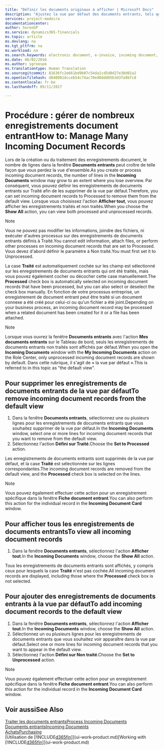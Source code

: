 ```yaml
---
title: "Définir les documents originaux à afficher | Microsoft Docs"
description: "Ajustez la vue par défaut des documents entrants, tels que des factures électroniques, afin d'améliorer votre vue d'ensemble des enregistrements traités et non-traités."
services: project-madeira
documentationcenter: 
author: SorenGP
ms.service: dynamics365-financials
ms.topic: article
ms.devlang: na
ms.tgt_pltfrm: na
ms.workload: na
ms.search.keywords: electronic document, e-invoice, incoming document, OCR, ecommerce, document exchange, import invoice
ms.date: 06/02/2016
ms.author: sgroespe
ms.translationtype: Human Translation
ms.sourcegitcommit: 81636fc2e661bd9b07c54da1cd5d0d27e30d01a2
ms.openlocfilehash: d840981dcceb54c74ac70ed0ddd05b3d3fa9bfc8
ms.contentlocale: fr-be
ms.lasthandoff: 09/11/2017

---
```

# <a name="how-to-manage-many-incoming-document-records"></a><span data-ttu-id="56acb-103">Procédure : gérer de nombreux enregistrements document entrant</span><span class="sxs-lookup"><span data-stu-id="56acb-103">How to: Manage Many Incoming Document Records</span></span>
<span data-ttu-id="56acb-104">Lors de la création ou du traitement des enregistrements document, le nombre de lignes dans la fenêtre **Documents entrants** peut croître de telle façon que vous perdez la vue d'ensemble.</span><span class="sxs-lookup"><span data-stu-id="56acb-104">As you create or process incoming document records, the number of lines in the **Incoming Documents** window may grow to an extent where you lose overview.</span></span> <span data-ttu-id="56acb-105">Par conséquent, vous pouvez définir les enregistrements de documents entrants sur Traité afin de les supprimer de la vue par défaut.</span><span class="sxs-lookup"><span data-stu-id="56acb-105">Therefore, you can set incoming document records to Processed to remove them from the default view.</span></span> <span data-ttu-id="56acb-106">Lorsque vous choisissez l'action **Afficher tout**, vous pouvez afficher les enregistrements traités et non traités.</span><span class="sxs-lookup"><span data-stu-id="56acb-106">When you choose the **Show All** action, you can view both processed and unprocessed records.</span></span>

> [!NOTE]  
>   <span data-ttu-id="56acb-107">Vous ne pouvez pas modifier les informations, joindre des fichiers, ni exécuter d'autres processus sur des enregistrements de documents entrants définis à Traité.</span><span class="sxs-lookup"><span data-stu-id="56acb-107">You cannot edit information, attach files, or perform other processes on incoming document records that are set to Processed.</span></span> <span data-ttu-id="56acb-108">Vous devez d'abord définir le paramètre à Non traité.</span><span class="sxs-lookup"><span data-stu-id="56acb-108">You must first set it to Unprocessed.</span></span>

<span data-ttu-id="56acb-109">La case **Traité** est automatiquement cochée sur les champ est sélectionné sur les enregistrements de documents entrants qui ont été traités, mais vous pouvez également cocher ou décocher cette case manuellement.</span><span class="sxs-lookup"><span data-stu-id="56acb-109">The **Processed** check box is automatically selected on incoming document records that have been processed, but you can also select or deselect the check box manually.</span></span> <span data-ttu-id="56acb-110">En fonction de votre processus entreprise, un enregistrement de document entrant peut être traité si un document connexe a été créé pour celui-ci ou qu'un fichier a été joint.</span><span class="sxs-lookup"><span data-stu-id="56acb-110">Depending on your business process, an incoming document record may be processed when a related document has been created for it or a file has been attached.</span></span>

> [!NOTE]  
>   <span data-ttu-id="56acb-111">Lorsque vous ouvrez la fenêtre **Documents entrants** avec l'action **Mes documents entrants** sur le Tableau de bord, seuls les enregistrements de documents entrants non traités sont affichés par défaut.</span><span class="sxs-lookup"><span data-stu-id="56acb-111">When you open the **Incoming Documents** window with the **My Incoming Documents** action on the Role Center, only unprocessed incoming document records are shown by default.</span></span> <span data-ttu-id="56acb-112">Dans cette rubrique, il s'agit de « la vue par défaut ».</span><span class="sxs-lookup"><span data-stu-id="56acb-112">This is referred to in this topic as "the default view".</span></span>

## <a name="to-remove-incoming-document-records-from-the-default-view"></a><span data-ttu-id="56acb-113">Pour supprimer les enregistrements de documents entrants de la vue par défaut</span><span class="sxs-lookup"><span data-stu-id="56acb-113">To remove incoming document records from the default view</span></span>
1. <span data-ttu-id="56acb-114">Dans la fenêtre **Documents entrants**, sélectionnez une ou plusieurs lignes pour les enregistrements de documents entrants que vous souhaitez supprimer de la vue par défaut.</span><span class="sxs-lookup"><span data-stu-id="56acb-114">In the **Incoming Documents** window, select one or more lines for incoming document records that you want to remove from the default view.</span></span>
2. <span data-ttu-id="56acb-115">Sélectionnez l'action **Défini sur Traité**.</span><span class="sxs-lookup"><span data-stu-id="56acb-115">Choose the **Set to Processed** action.</span></span>

<span data-ttu-id="56acb-116">Les enregistrements de documents entrants sont supprimés de la vue par défaut, et la case **Traité** est sélectionnée sur les lignes correspondantes.</span><span class="sxs-lookup"><span data-stu-id="56acb-116">The incoming document records are removed from the default view, and the **Processed** check box is selected on the lines.</span></span>

> [!NOTE]  
>   <span data-ttu-id="56acb-117">Vous pouvez également effectuer cette action pour un enregistrement spécifique dans la fenêtre **Fiche document entrant**.</span><span class="sxs-lookup"><span data-stu-id="56acb-117">You can also perform this action for the individual record in the **Incoming Document Card** window.</span></span>

## <a name="to-view-all-incoming-document-records"></a><span data-ttu-id="56acb-118">Pour afficher tous les enregistrements de documents entrants</span><span class="sxs-lookup"><span data-stu-id="56acb-118">To view all incoming document records</span></span>
1. <span data-ttu-id="56acb-119">Dans la fenêtre **Documents entrants**, sélectionnez l'action **Afficher tout**.</span><span class="sxs-lookup"><span data-stu-id="56acb-119">In the **Incoming Documents** window, choose the **Show All** action.</span></span>

<span data-ttu-id="56acb-120">Tous les enregistrements de documents entrants sont affichés, y compris ceux pour lesquels la case **Traité** n'est pas cochée.</span><span class="sxs-lookup"><span data-stu-id="56acb-120">All incoming document records are displayed, including those where the **Processed** check box is not selected.</span></span>

## <a name="to-add-incoming-document-records-to-the-default-view"></a><span data-ttu-id="56acb-121">Pour ajouter des enregistrements de documents entrants à la vue par défaut</span><span class="sxs-lookup"><span data-stu-id="56acb-121">To add incoming document records to the default view</span></span>
1. <span data-ttu-id="56acb-122">Dans la fenêtre **Documents entrants**, sélectionnez l'action **Afficher tout**.</span><span class="sxs-lookup"><span data-stu-id="56acb-122">In the **Incoming Documents** window, choose the **Show All** action.</span></span>
2. <span data-ttu-id="56acb-123">Sélectionnez un ou plusieurs lignes pour les enregistrements de documents entrants que vous souhaitez voir apparaître dans la vue par défaut.</span><span class="sxs-lookup"><span data-stu-id="56acb-123">Select one or more lines for incoming document records that you want to appear in the default view.</span></span>
3. <span data-ttu-id="56acb-124">Sélectionnez l'action **Défini sur Non traité**.</span><span class="sxs-lookup"><span data-stu-id="56acb-124">Choose the **Set to Unprocessed** action.</span></span>  

> [!NOTE]  
>   <span data-ttu-id="56acb-125">Vous pouvez également effectuer cette action pour un enregistrement spécifique dans la fenêtre **Fiche document entrant**.</span><span class="sxs-lookup"><span data-stu-id="56acb-125">You can also perform this action for the individual record in the **Incoming Document Card** window.</span></span>

## <a name="see-also"></a><span data-ttu-id="56acb-126">Voir aussi</span><span class="sxs-lookup"><span data-stu-id="56acb-126">See Also</span></span>
[<span data-ttu-id="56acb-127">Traiter les documents entrants</span><span class="sxs-lookup"><span data-stu-id="56acb-127">Process Incoming Documents</span></span>](across-process-income-documents.md)  
[<span data-ttu-id="56acb-128">Documents entrants</span><span class="sxs-lookup"><span data-stu-id="56acb-128">Incoming Documents</span></span>](across-income-documents.md)  
[<span data-ttu-id="56acb-129">Achats</span><span class="sxs-lookup"><span data-stu-id="56acb-129">Purchasing</span></span>](purchasing-manage-purchasing.md)  
<span data-ttu-id="56acb-130">[Utilisation de [!INCLUDE[d365fin](includes/d365fin_md.md)]](ui-work-product.md)</span><span class="sxs-lookup"><span data-stu-id="56acb-130">[Working with [!INCLUDE[d365fin](includes/d365fin_md.md)]](ui-work-product.md)</span></span>

